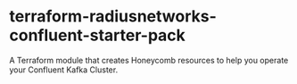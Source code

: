 # terraform-radiusnetworks-confluent-starter-pack

A Terraform module that creates Honeycomb resources to help you operate your Confluent Kafka Cluster.

